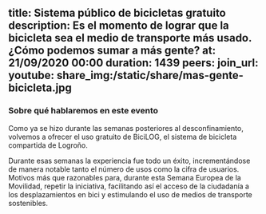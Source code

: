 title: Sistema público de bicicletas gratuito
description: Es el momento de lograr que la bicicleta sea el medio de transporte más usado. ¿Cómo podemos sumar a más gente?
at: 21/09/2020 00:00
duration: 1439
peers:
join_url:
youtube:
share_img:/static/share/mas-gente-bicicleta.jpg
----
### Sobre qué hablaremos en este evento

Como ya se hizo durante las semanas posteriores al desconfinamiento, volvemos a ofrecer el uso gratuito de BiciLOG, el sistema de bicicleta compartida de Logroño. 

Durante esas semanas la experiencia fue todo un éxito, incrementándose de manera notable tanto el número de usos como la cifra de usuarios. Motivos más que razonables para, durante esta Semana Europea de la Movilidad, repetir la iniciativa, facilitando así el acceso de la ciudadanía a los desplazamientos en bici y estimulando el uso de medios de transporte sostenibles. 
